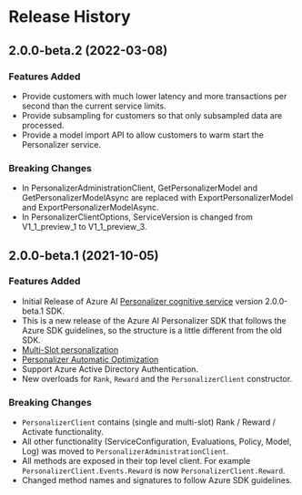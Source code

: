 # Release History

## 2.0.0-beta.2 (2022-03-08)

### Features Added
- Provide customers with much lower latency and more transactions per second than the current service limits.
- Provide subsampling for customers so that only subsampled data are processed.
- Provide a model import API to allow customers to warm start the Personalizer service.

### Breaking Changes
- In PersonalizerAdministrationClient, GetPersonalizerModel and GetPersonalizerModelAsync are replaced with ExportPersonalizerModel and ExportPersonalizerModelAsync.
- In PersonalizerClientOptions, ServiceVersion is changed from V1_1_preview_1 to V1_1_preview_3.

## 2.0.0-beta.1 (2021-10-05)

### Features Added
- Initial Release of Azure AI [Personalizer cognitive service](https://docs.microsoft.com/azure/cognitive-services/personalizer/) version 2.0.0-beta.1 SDK.
- This is a new release of the Azure AI Personalizer SDK that follows the Azure SDK guidelines, so the structure is a little different from the old SDK.
- [Multi-Slot personalization](https://docs.microsoft.com/azure/cognitive-services/personalizer/how-to-multi-slot?pivots=programming-language-csharp)
- [Personalizer Automatic Optimization](https://docs.microsoft.com/azure/cognitive-services/personalizer/concept-auto-optimization)
- Support Azure Active Directory Authentication.
- New overloads for `Rank`, `Reward` and the `PersonalizerClient` constructor.

### Breaking Changes
- `PersonalizerClient` contains (single and multi-slot) Rank / Reward / Activate functionality.
- All other functionality (ServiceConfiguration, Evaluations, Policy, Model, Log) was moved to `PersonalizerAdministrationClient`.
- All methods are exposed in their top level client. For example `PersonalizerClient.Events.Reward` is now `PersonalizerClient.Reward`.
- Changed method names and signatures to follow Azure SDK guidelines.
